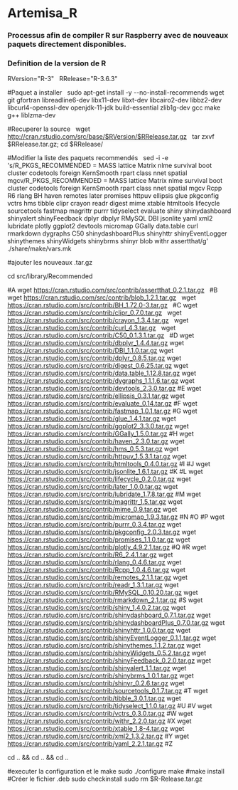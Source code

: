 # Artemisa_R &nbsp;
### Processus afin de compiler R sur Raspberry avec de nouveaux paquets directement disponibles.&nbsp;

### Definition de la version de R &nbsp;
RVersion="R-3" &nbsp;
RRelease="R-3.6.3" &nbsp;

#Paquet a installer &nbsp;
sudo apt-get install -y --no-install-recommends wget git gfortran libreadline6-dev libx11-dev libxt-dev libcairo2-dev libbz2-dev libcurl4-openssl-dev openjdk-11-jdk build-essential zlib1g-dev gcc make g++ liblzma-dev &nbsp;

#Recuperer la source &nbsp;
wget http://cran.rstudio.com/src/base/$RVersion/$RRelease.tar.gz &nbsp;
tar zxvf $RRelease.tar.gz; cd $RRelease/ &nbsp;

#Modifier la liste des paquets recommendés &nbsp;
sed -i -e 's/R_PKGS_RECOMMENDED =  MASS lattice Matrix nlme survival boot cluster codetools foreign KernSmooth rpart class nnet spatial mgcv/R_PKGS_RECOMMENDED =  MASS lattice Matrix nlme survival boot cluster codetools foreign KernSmooth rpart class nnet spatial mgcv Rcpp R6 rlang BH haven remotes later promises httpuv ellipsis glue pkgconfig vctrs hms tibble clipr crayon readr digest mime xtable htmltools lifecycle sourcetools fastmap magrittr purrr tidyselect evaluate shiny shinydashboard shinyalert shinyFeedback dplyr dbplyr RMySQL DBI jsonlite yaml xml2 lubridate plotly ggplot2 devtools micromap GGally data.table curl rmarkdown dygraphs C50 shinydashboardPlus shinyhttr shinyEventLogger shinythemes shinyWidgets shinybrms shinyr blob withr assertthat/g'  ./share/make/vars.mk &nbsp;

#ajouter les nouveaux .tar.gz &nbsp;

cd src/library/Recommended &nbsp;

#A
wget https://cran.rstudio.com/src/contrib/assertthat_0.2.1.tar.gz &nbsp;
#B
wget https://cran.rstudio.com/src/contrib/blob_1.2.1.tar.gz &nbsp;
wget https://cran.rstudio.com/src/contrib/BH_1.72.0-3.tar.gz &nbsp;
#C
wget https://cran.rstudio.com/src/contrib/clipr_0.7.0.tar.gz &nbsp;
wget https://cran.rstudio.com/src/contrib/crayon_1.3.4.tar.gz &nbsp;
wget https://cran.rstudio.com/src/contrib/curl_4.3.tar.gz &nbsp;
wget https://cran.rstudio.com/src/contrib/C50_0.1.3.1.tar.gz &nbsp;
#D
wget https://cran.rstudio.com/src/contrib/dbplyr_1.4.4.tar.gz
wget https://cran.rstudio.com/src/contrib/DBI_1.1.0.tar.gz
wget https://cran.rstudio.com/src/contrib/dplyr_0.8.5.tar.gz
wget https://cran.rstudio.com/src/contrib/digest_0.6.25.tar.gz
wget https://cran.rstudio.com/src/contrib/data.table_1.12.8.tar.gz
wget https://cran.rstudio.com/src/contrib/dygraphs_1.1.1.6.tar.gz
wget https://cran.rstudio.com/src/contrib/devtools_2.3.0.tar.gz
#E
wget https://cran.rstudio.com/src/contrib/ellipsis_0.3.1.tar.gz
wget https://cran.rstudio.com/src/contrib/evaluate_0.14.tar.gz
#F
wget https://cran.rstudio.com/src/contrib/fastmap_1.0.1.tar.gz
#G
wget https://cran.rstudio.com/src/contrib/glue_1.4.1.tar.gz
wget https://cran.rstudio.com/src/contrib/ggplot2_3.3.0.tar.gz
wget https://cran.rstudio.com/src/contrib/GGally_1.5.0.tar.gz
#H
wget https://cran.rstudio.com/src/contrib/haven_2.3.0.tar.gz
wget https://cran.rstudio.com/src/contrib/hms_0.5.3.tar.gz
wget https://cran.rstudio.com/src/contrib/httpuv_1.5.3.1.tar.gz
wget https://cran.rstudio.com/src/contrib/htmltools_0.4.0.tar.gz
#I
#J
wget https://cran.rstudio.com/src/contrib/jsonlite_1.6.1.tar.gz
#K
#L
wget https://cran.rstudio.com/src/contrib/lifecycle_0.2.0.tar.gz
wget https://cran.rstudio.com/src/contrib/later_1.0.0.tar.gz
wget https://cran.rstudio.com/src/contrib/lubridate_1.7.8.tar.gz
#M
wget https://cran.rstudio.com/src/contrib/magrittr_1.5.tar.gz
wget https://cran.rstudio.com/src/contrib/mime_0.9.tar.gz
wget https://cran.rstudio.com/src/contrib/micromap_1.9.3.tar.gz
#N
#O
#P
wget https://cran.rstudio.com/src/contrib/purrr_0.3.4.tar.gz
wget https://cran.rstudio.com/src/contrib/pkgconfig_2.0.3.tar.gz
wget https://cran.rstudio.com/src/contrib/promises_1.1.0.tar.gz
wget https://cran.rstudio.com/src/contrib/plotly_4.9.2.1.tar.gz
#Q
#R
wget https://cran.rstudio.com/src/contrib/R6_2.4.1.tar.gz
wget https://cran.rstudio.com/src/contrib/rlang_0.4.6.tar.gz
wget https://cran.rstudio.com/src/contrib/Rcpp_1.0.4.6.tar.gz
wget https://cran.rstudio.com/src/contrib/remotes_2.1.1.tar.gz
wget https://cran.rstudio.com/src/contrib/readr_1.3.1.tar.gz
wget https://cran.rstudio.com/src/contrib/RMySQL_0.10.20.tar.gz
wget https://cran.rstudio.com/src/contrib/rmarkdown_2.1.tar.gz
#S
wget https://cran.rstudio.com/src/contrib/shiny_1.4.0.2.tar.gz
wget https://cran.rstudio.com/src/contrib/shinydashboard_0.7.1.tar.gz
wget https://cran.rstudio.com/src/contrib/shinydashboardPlus_0.7.0.tar.gz
wget https://cran.rstudio.com/src/contrib/shinyhttr_1.0.0.tar.gz
wget https://cran.rstudio.com/src/contrib/shinyEventLogger_0.1.1.tar.gz
wget https://cran.rstudio.com/src/contrib/shinythemes_1.1.2.tar.gz
wget https://cran.rstudio.com/src/contrib/shinyWidgets_0.5.2.tar.gz
wget https://cran.rstudio.com/src/contrib/shinyFeedback_0.2.0.tar.gz
wget https://cran.rstudio.com/src/contrib/shinyalert_1.1.tar.gz
wget https://cran.rstudio.com/src/contrib/shinybrms_1.0.1.tar.gz
wget https://cran.rstudio.com/src/contrib/shinyr_0.2.6.tar.gz
wget https://cran.rstudio.com/src/contrib/sourcetools_0.1.7.tar.gz
#T
wget https://cran.rstudio.com/src/contrib/tibble_3.0.1.tar.gz
wget https://cran.rstudio.com/src/contrib/tidyselect_1.1.0.tar.gz
#U
#V
wget https://cran.rstudio.com/src/contrib/vctrs_0.3.0.tar.gz
#W
wget https://cran.rstudio.com/src/contrib/withr_2.2.0.tar.gz
#X
wget https://cran.rstudio.com/src/contrib/xtable_1.8-4.tar.gz
wget https://cran.rstudio.com/src/contrib/xml2_1.3.2.tar.gz
#Y
wget https://cran.rstudio.com/src/contrib/yaml_2.2.1.tar.gz
#Z

cd .. && cd .. && cd ..

#executer la configuration et le make
sudo ./configure
make
#make install
#Créer le fichier .deb
sudo checkinstall
sudo rm $R-Release.tar.gz

